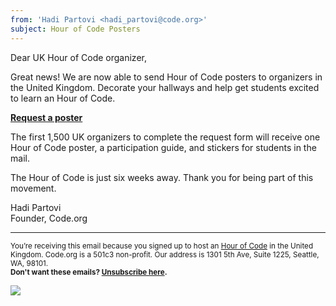 ```yaml
---
from: 'Hadi Partovi <hadi_partovi@code.org>'
subject: Hour of Code Posters
---
```


Dear UK Hour of Code organizer,

Great news! We are now able to send Hour of Code posters to organizers in the United Kingdom. Decorate your hallways and help get students excited to learn an Hour of Code. 

**[Request a poster](https://docs.google.com/a/code.org/forms/d/117rf_1OZBVS2tbKMkVMqVQyQv_SHA2hsoMkDwwU3L-c/viewform)**

The first 1,500 UK organizers to complete the request form will receive one Hour of Code poster, a participation guide, and stickers for students in the mail. 

The Hour of Code is just six weeks away. Thank you for being part of this movement.

Hadi Partovi<br />
Founder, Code.org

<hr>

<small>You’re receiving this email because you signed up to host an <a href="https://hourofcode.com/">Hour of Code</a> in the United Kingdom. Code.org is a 501c3 non-profit. Our address is 1301 5th Ave, Suite 1225, Seattle, WA, 98101.</small> <br />
<small><strong>Don't want these emails? [Unsubscribe here](<%= unsubscribe_link %>).</strong></small>

![](<%= tracking_pixel %>)
